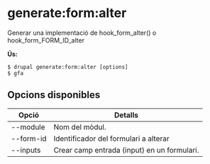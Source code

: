 # generate:form:alter
Generar una implementació de hook_form_alter() o hook_form_FORM_ID_alter

**Ús:**
```
$ drupal generate:form:alter [options]
$ gfa  
```

## Opcions disponibles
Opció | Detalls
-------|-------------
--module | Nom del mòdul.
--form-id | Identificador del formulari a alterar
--inputs | Crear camp entrada (input) en un formulari.
